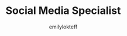 ---
layout: person
image: emily.jpg
name: Emily Lokteff
author: emilylokteff
title: Social Media Specialist
order: 12

social: 
  - account: twitter
    username: EmilyLokteff
  - account: facebook
    username: emily.lokteff
  - account: instagram
    username: emilylokteff
  - account: spotify
    username: 1235186594

bio: "Living that social media life. Classical pianist, spread sheet enthusiast, never seen without a travel mug full of tea."
---